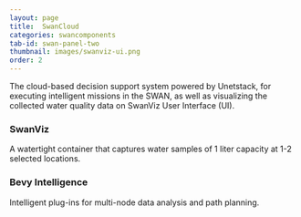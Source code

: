 ```yaml
---
layout: page
title:  SwanCloud
categories: swancomponents
tab-id: swan-panel-two
thumbnail: images/swanviz-ui.png
order: 2
---
```


<div class='swan-flex-col'>
  <p> The cloud-based decision support system powered by Unetstack, for executing intelligent missions in the SWAN, as well as visualizing the collected water quality data on SwanViz User Interface (UI).</p>
  <div class='section-sub-heading'>
    <i class='fa fa-desktop'></i>
      <h3>SwanViz</h3>
  </div>
  <p>A watertight container that captures water samples of 1 liter capacity at 1-2 selected locations.</p>
  <div class='section-sub-heading'>
    <i class='fa fa-brain'></i>
      <h3>Bevy Intelligence</h3>
  </div>
  <p>Intelligent plug-ins for multi-node data analysis and path planning.</p>
</div>